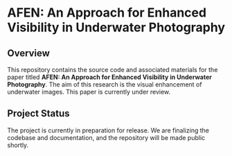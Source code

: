 # AFEN: An Approach for Enhanced Visibility in Underwater Photography

## Overview

This repository contains the source code and associated materials for the paper titled **AFEN: An Approach for Enhanced Visibility in Underwater Photography**. The aim of this research is the visual enhancement of underwater images. This paper is currently under review.




## Project Status

The project is currently in preparation for release. We are finalizing the codebase and documentation, and the repository will be made public shortly.
